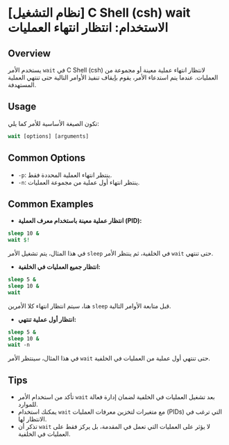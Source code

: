 # [نظام التشغيل] C Shell (csh) wait الاستخدام: انتظار انتهاء العمليات

## Overview
يستخدم الأمر `wait` في C Shell (csh) لانتظار انتهاء عملية معينة أو مجموعة من العمليات. عندما يتم استدعاء الأمر، يقوم بإيقاف تنفيذ الأوامر التالية حتى تنتهي العملية المستهدفة.

## Usage
تكون الصيغة الأساسية للأمر كما يلي:

```csh
wait [options] [arguments]
```

## Common Options
- `-p`: ينتظر انتهاء العملية المحددة فقط.
- `-n`: ينتظر انتهاء أول عملية من مجموعة العمليات.

## Common Examples
- **انتظار عملية معينة باستخدام معرف العملية (PID):**

```csh
sleep 10 &
wait $!
```
في هذا المثال، يتم تشغيل الأمر `sleep` في الخلفية، ثم ينتظر الأمر `wait` حتى تنتهي.

- **انتظار جميع العمليات في الخلفية:**

```csh
sleep 5 &
sleep 10 &
wait
```
هنا، سيتم انتظار انتهاء كلا الأمرين `sleep` قبل متابعة الأوامر التالية.

- **انتظار أول عملية تنتهي:**

```csh
sleep 5 &
sleep 10 &
wait -n
```
في هذا المثال، سينتظر الأمر `wait` حتى تنتهي أول عملية من العمليات في الخلفية.

## Tips
- تأكد من استخدام الأمر `wait` بعد تشغيل العمليات في الخلفية لضمان إدارة فعالة للموارد.
- يمكنك استخدام `wait` مع متغيرات لتخزين معرفات العمليات (PIDs) التي ترغب في الانتظار لها.
- تذكر أن `wait` لا يؤثر على العمليات التي تعمل في المقدمة، بل يركز فقط على العمليات في الخلفية.
